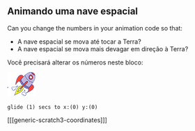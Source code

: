 ## Animando uma nave espacial

Can you change the numbers in your animation code so that:

+ A nave espacial se mova até tocar a Terra?
+ A nave espacial se mova mais devagar em direção à Terra?

Você precisará alterar os números neste bloco:

![Rocketship sprite](images/sprite-spaceship.png)

```blocks3
glide (1) secs to x:(0) y:(0)
```

[[[generic-scratch3-coordinates]]]